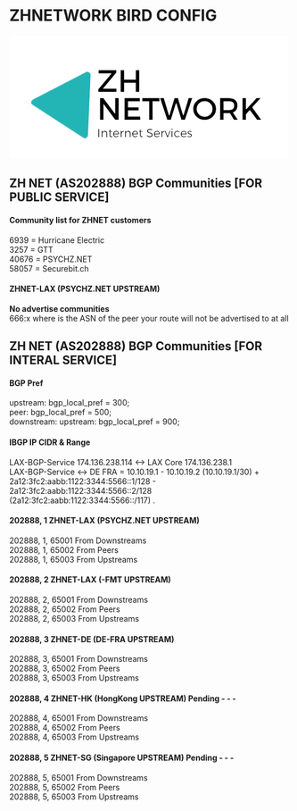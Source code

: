 # ZHNETWORK BIRD CONFIG
<img src="zhnetremovebg-cut.png" />
  
## ZH NET (AS202888) BGP Communities [FOR PUBLIC SERVICE]
#### Community list for ZHNET customers
6939  = Hurricane Electric  
3257  = GTT  
40676 = PSYCHZ.NET  
58057 = Securebit.ch  
#### ZHNET-LAX (PSYCHZ.NET UPSTREAM)  
<strong>No advertise communities</strong>  
666:x where is the ASN of the peer your route will not be advertised to at all   

## ZH NET (AS202888) BGP Communities [FOR INTERAL SERVICE]  
  
#### BGP Pref
upstream: bgp_local_pref = 300;  
peer: bgp_local_pref = 500;  
downstream: upstream: bgp_local_pref = 900;  
  
#### IBGP IP CIDR & Range 
LAX-BGP-Service 174.136.238.114 <-> LAX Core 174.136.238.1  
LAX-BGP-Service <-> DE FRA = 10.10.19.1 - 10.10.19.2 (10.10.19.1/30) + 2a12:3fc2:aabb:1122:3344:5566::1/128 - 2a12:3fc2:aabb:1122:3344:5566::2/128 (2a12:3fc2:aabb:1122:3344:5566::/117) . 
  
#### 202888, 1 ZHNET-LAX (PSYCHZ.NET UPSTREAM)  
202888, 1, 65001 From Downstreams  
202888, 1, 65002 From Peers  
202888, 1, 65003 From Upstreams  
  
#### 202888, 2 ZHNET-LAX (-FMT UPSTREAM)  
202888, 2, 65001 From Downstreams  
202888, 2, 65002 From Peers  
202888, 2, 65003 From Upstreams  

#### 202888, 3 ZHNET-DE (DE-FRA UPSTREAM)  
202888, 3, 65001 From Downstreams  
202888, 3, 65002 From Peers  
202888, 3, 65003 From Upstreams  
  
#### 202888, 4 ZHNET-HK (HongKong UPSTREAM) Pending - - -   
202888, 4, 65001 From Downstreams  
202888, 4, 65002 From Peers  
202888, 4, 65003 From Upstreams  
  
#### 202888, 5 ZHNET-SG (Singapore UPSTREAM) Pending - - -   
202888, 5, 65001 From Downstreams  
202888, 5, 65002 From Peers  
202888, 5, 65003 From Upstreams  
  
